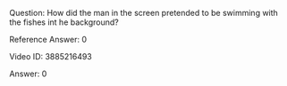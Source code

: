 Question: How did the man in the screen pretended to be swimming with the fishes int he background?

Reference Answer: 0

Video ID: 3885216493

Answer: 0

